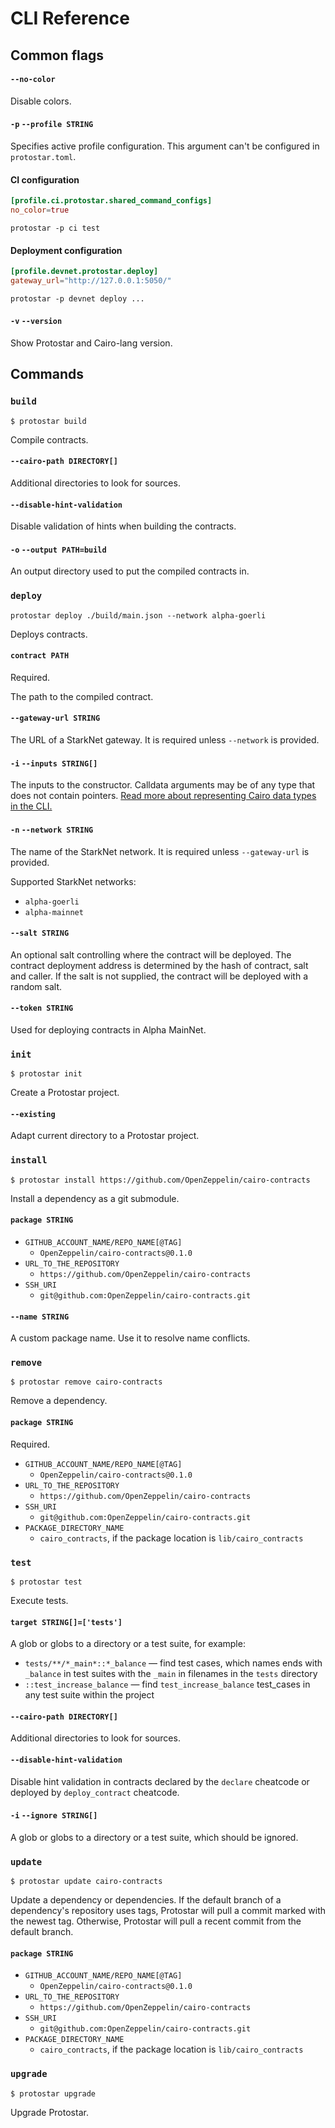 # CLI Reference
## Common flags
#### `--no-color`
Disable colors.
#### `-p` `--profile STRING`
Specifies active profile configuration. This argument can't be configured in `protostar.toml`.
#### CI configuration
```toml title="protostar.toml"
[profile.ci.protostar.shared_command_configs]
no_color=true
```
`protostar -p ci test`

#### Deployment configuration
```toml title="protostar.toml"
[profile.devnet.protostar.deploy]
gateway_url="http://127.0.0.1:5050/"
```
`protostar -p devnet deploy ...`
#### `-v` `--version`
Show Protostar and Cairo-lang version.
## Commands
### `build`
```shell
$ protostar build
```
Compile contracts.
#### `--cairo-path DIRECTORY[]`
Additional directories to look for sources.
#### `--disable-hint-validation`
Disable validation of hints when building the contracts.
#### `-o` `--output PATH=build`
An output directory used to put the compiled contracts in.
### `deploy`
```shell
protostar deploy ./build/main.json --network alpha-goerli
```
Deploys contracts.
#### `contract PATH`
Required.

The path to the compiled contract.
#### `--gateway-url STRING`
The URL of a StarkNet gateway. It is required unless `--network` is provided.
#### `-i` `--inputs STRING[]`
The inputs to the constructor. Calldata arguments may be of any type that does not contain pointers.
[Read more about representing Cairo data types in the CLI.](https://www.cairo-lang.org/docs/hello_starknet/more_features.html#array-arguments-in-calldata)
#### `-n` `--network STRING`
The name of the StarkNet network.
It is required unless `--gateway-url` is provided.

Supported StarkNet networks:
- `alpha-goerli`
- `alpha-mainnet`
#### `--salt STRING`
An optional salt controlling where the contract will be deployed. The contract deployment address is determined by the hash of contract, salt and caller. If the salt is not supplied, the contract will be deployed with a random salt.
#### `--token STRING`
Used for deploying contracts in Alpha MainNet.
### `init`
```shell
$ protostar init
```
Create a Protostar project.
#### `--existing`
Adapt current directory to a Protostar project.
### `install`
```shell
$ protostar install https://github.com/OpenZeppelin/cairo-contracts
```
Install a dependency as a git submodule.
#### `package STRING`
- `GITHUB_ACCOUNT_NAME/REPO_NAME[@TAG]`
    - `OpenZeppelin/cairo-contracts@0.1.0`
- `URL_TO_THE_REPOSITORY`
    - `https://github.com/OpenZeppelin/cairo-contracts`
- `SSH_URI`
    - `git@github.com:OpenZeppelin/cairo-contracts.git`

#### `--name STRING`
A custom package name. Use it to resolve name conflicts.
### `remove`
```shell
$ protostar remove cairo-contracts
```
Remove a dependency.
#### `package STRING`
Required.

- `GITHUB_ACCOUNT_NAME/REPO_NAME[@TAG]`
    - `OpenZeppelin/cairo-contracts@0.1.0`
- `URL_TO_THE_REPOSITORY`
    - `https://github.com/OpenZeppelin/cairo-contracts`
- `SSH_URI`
    - `git@github.com:OpenZeppelin/cairo-contracts.git`
- `PACKAGE_DIRECTORY_NAME`
    - `cairo_contracts`, if the package location is `lib/cairo_contracts`
### `test`
```shell
$ protostar test
```
Execute tests.
#### `target STRING[]=['tests']`
A glob or globs to a directory or a test suite, for example:
- `tests/**/*_main*::*_balance` — find test cases, which names ends with `_balance` in test suites with the `_main` in filenames in the `tests` directory
- `::test_increase_balance` — find `test_increase_balance` test_cases in any test suite within the project 

#### `--cairo-path DIRECTORY[]`
Additional directories to look for sources.
#### `--disable-hint-validation`
Disable hint validation in contracts declared by the `declare` cheatcode or deployed by `deploy_contract` cheatcode.

#### `-i` `--ignore STRING[]`
A glob or globs to a directory or a test suite, which should be ignored.

### `update`
```shell
$ protostar update cairo-contracts
```
Update a dependency or dependencies. If the default branch of a dependency's repository uses tags, Protostar will pull a commit marked with the newest tag. Otherwise, Protostar will pull a recent commit from the default branch.
#### `package STRING`
- `GITHUB_ACCOUNT_NAME/REPO_NAME[@TAG]`
    - `OpenZeppelin/cairo-contracts@0.1.0`
- `URL_TO_THE_REPOSITORY`
    - `https://github.com/OpenZeppelin/cairo-contracts`
- `SSH_URI`
    - `git@github.com:OpenZeppelin/cairo-contracts.git`
- `PACKAGE_DIRECTORY_NAME`
    - `cairo_contracts`, if the package location is `lib/cairo_contracts`
### `upgrade`
```shell
$ protostar upgrade
```
Upgrade Protostar.